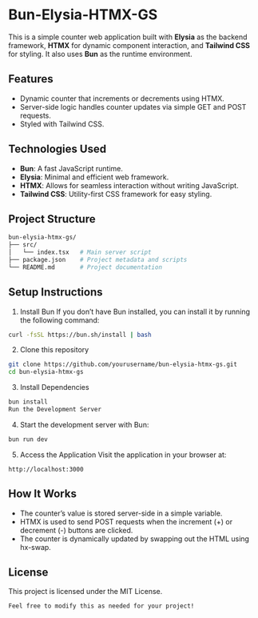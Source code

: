 # Bun-Elysia-HTMX-GS

This is a simple counter web application built with **Elysia** as the backend framework, **HTMX** for dynamic component interaction, and **Tailwind CSS** for styling. It also uses **Bun** as the runtime environment.

## Features

- Dynamic counter that increments or decrements using HTMX.
- Server-side logic handles counter updates via simple GET and POST requests.
- Styled with Tailwind CSS.

## Technologies Used

- **Bun**: A fast JavaScript runtime.
- **Elysia**: Minimal and efficient web framework.
- **HTMX**: Allows for seamless interaction without writing JavaScript.
- **Tailwind CSS**: Utility-first CSS framework for easy styling.

## Project Structure

```bash
bun-elysia-htmx-gs/
├── src/
│   └── index.tsx   # Main server script
├── package.json    # Project metadata and scripts
└── README.md       # Project documentation
```

## Setup Instructions

1. Install Bun
   If you don’t have Bun installed, you can install it by running the following command:

```bash
curl -fsSL https://bun.sh/install | bash
```

2. Clone this repository

```bash
git clone https://github.com/yourusername/bun-elysia-htmx-gs.git
cd bun-elysia-htmx-gs
```

3. Install Dependencies

```bash
bun install
Run the Development Server
```

4. Start the development server with Bun:

```bash
bun run dev
```

5. Access the Application
   Visit the application in your browser at:

```
http://localhost:3000
```

## How It Works

- The counter’s value is stored server-side in a simple variable.
- HTMX is used to send POST requests when the increment (+) or decrement (-) buttons are clicked.
- The counter is dynamically updated by swapping out the HTML using hx-swap.

## License

This project is licensed under the MIT License.

```
Feel free to modify this as needed for your project!
```
